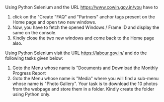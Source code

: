 Using Python Selenium and the URL https://www.cowin.gov.in/you have to
1) click on the "Create "FAQ" and "Partners" anchor tags present on the Home page and open two new windows.
2) Now, you have to fetch the opened Windows / Frame ID and display the same on the console.
3) Kindly close the two new windows and come back to the Home page also.


Using Python Selenium visit the URL https://labour.gov.in/ and do the following tasks given below:
1) Goto the Menu whose name is "Documents and Download the Monthly Progress Report
2) Goto the Menu whose name is "Media" where you will find a sub-menu whose name is "Photo Gallery".
Your task is to download the 10 photos from the webpage and store them in a folder. Kindly create the folder using Python only.
